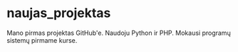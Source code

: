 # naujas_projektas
Mano pirmas projektas GitHub'e.
Naudoju Python ir PHP. Mokausi programų sistemų pirmame kurse.
